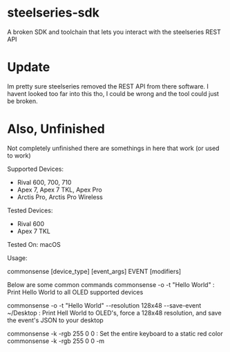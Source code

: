# steelseries-sdk
A broken SDK and toolchain that lets you interact with the steelseries REST API

# Update
Im pretty sure steelseries removed the REST API from there software. I havent looked too far into this tho, I could be wrong and the tool could just be broken.

# Also, Unfinished
Not completely unfinished there are somethings in here that work (or used to work)

Supported Devices:
  * Rival 600, 700, 710
  * Apex 7, Apex 7 TKL, Apex Pro
  * Arctis Pro, Arctis Pro Wireless

Tested Devices:
  * Rival 600
  * Apex 7 TKL

Tested On: macOS

Usage:

  commonsense [device_type] [event_args] EVENT [modifiers]

Below are some common commands
  commonsense -o -t "Hello World" : Print Hello World to all OLED supported devices

  commonsense -o -t "Hello World" --resolution 128x48 --save-event ~/Desktop : Print Hell World to OLED's,
  force a 128x48 resolution, and save the event's JSON to your desktop

  commonsense -k -rgb 255 0 0 : Set the entire keyboard to a static red color
  commonsense -k -rgb 255 0 0 -m
